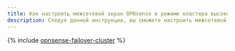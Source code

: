 ```yaml
---
title: Как настроить межсетевой экран OPNsense в режиме кластера высокой доступности на серверах {{ baremetal-name }}
description: Следуя данной инструкции, вы сможете настроить межсетевой экран OPNsense в режиме кластера высокой доступности на серверах {{ baremetal-full-name }}.
---
```


{% include [opnsense-failover-cluster](../../_tutorials/routing/opnsense-failover-cluster.md) %}